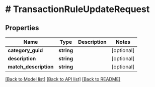 # # TransactionRuleUpdateRequest

## Properties

Name | Type | Description | Notes
------------ | ------------- | ------------- | -------------
**category_guid** | **string** |  | [optional]
**description** | **string** |  | [optional]
**match_description** | **string** |  | [optional]

[[Back to Model list]](../../README.md#models) [[Back to API list]](../../README.md#endpoints) [[Back to README]](../../README.md)
